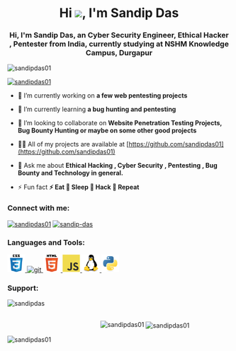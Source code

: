 <!--
**sandipdas01/sandipdas01** is a ✨ _special_ ✨ repository because its `README.md` (this file) appears on your GitHub profile.

Here are some ideas to get you started:

- 🔭 I’m currently working on ... 
- 🌱 I’m currently learning ...
- 👯 I’m looking to collaborate on ...
- 🤔 I’m looking for help with ...
- 💬 Ask me about ...
- 📫 How to reach me: ...
- 😄 Pronouns: ...
- ⚡ Fun fact: ...
-->   
  

<h1 align="center">Hi <img src="https://github.com/TheDudeThatCode/TheDudeThatCode/blob/master/Assets/Hi.gif" width="29px">, I'm Sandip Das</h1>
<h3 align="center">Hi, I'm Sandip Das, an Cyber Security Engineer, Ethical Hacker , Pentester  from India, currently studying at NSHM Knowledge Campus, Durgapur</h3>

<p align="left"> <img src="https://komarev.com/ghpvc/?username=sandipdas01&label=Profile%20views&color=0e75b6&style=flat" alt="sandipdas01" /> </p>

<p align="left"> <a href="https://twitter.com/sandipdas01" target="blank"><img src="https://img.shields.io/twitter/follow/sandipdas01?logo=twitter&style=for-the-badge" alt="sandipdas01" /></a> </p>

- 🔭 I’m currently working on **a few web pentesting projects**

- 🌱 I’m currently learning **a bug hunting and pentesting**

- 👯 I’m looking to collaborate on **Website Penetration Testing Projects, Bug Bounty Hunting or maybe on some other good projects**

- 👨‍💻 All of my projects are available at [https://github.com/sandipdas01](https://github.com/sandipdas01)

- 💬 Ask me about **Ethical Hacking , Cyber Security , Pentesting , Bug Bounty and Technology in general.**

- ⚡ Fun fact **⚡ Eat 🔄 Sleep 🔄 Hack 🔄 Repeat**

<h3 align="left">Connect with me:</h3>
<p align="left">
<a href="https://twitter.com/sandipdas01" target="blank"><img align="center" src="https://raw.githubusercontent.com/rahuldkjain/github-profile-readme-generator/master/src/images/icons/Social/twitter.svg" alt="sandipdas01" height="30" width="40" /></a>
<a href="https://linkedin.com/in/sandip-das" target="blank"><img align="center" src="https://raw.githubusercontent.com/rahuldkjain/github-profile-readme-generator/master/src/images/icons/Social/linked-in-alt.svg" alt="sandip-das" height="30" width="40" /></a>
</p>

<h3 align="left">Languages and Tools:</h3>
<p align="left"> <a href="https://www.w3schools.com/css/" target="_blank" rel="noreferrer"> <img src="https://raw.githubusercontent.com/devicons/devicon/master/icons/css3/css3-original-wordmark.svg" alt="css3" width="40" height="40"/> </a> <a href="https://git-scm.com/" target="_blank" rel="noreferrer"> <img src="https://www.vectorlogo.zone/logos/git-scm/git-scm-icon.svg" alt="git" width="40" height="40"/> </a> <a href="https://www.w3.org/html/" target="_blank" rel="noreferrer"> <img src="https://raw.githubusercontent.com/devicons/devicon/master/icons/html5/html5-original-wordmark.svg" alt="html5" width="40" height="40"/> </a> <a href="https://developer.mozilla.org/en-US/docs/Web/JavaScript" target="_blank" rel="noreferrer"> <img src="https://raw.githubusercontent.com/devicons/devicon/master/icons/javascript/javascript-original.svg" alt="javascript" width="40" height="40"/> </a> <a href="https://www.linux.org/" target="_blank" rel="noreferrer"> <img src="https://raw.githubusercontent.com/devicons/devicon/master/icons/linux/linux-original.svg" alt="linux" width="40" height="40"/> </a> <a href="https://www.python.org" target="_blank" rel="noreferrer"> <img src="https://raw.githubusercontent.com/devicons/devicon/master/icons/python/python-original.svg" alt="python" width="40" height="40"/> </a> </p>

<h3 align="left">Support:</h3>
<p><a href="https://www.buymeacoffee.com/sandipdas"> <img align="left" src="https://cdn.buymeacoffee.com/buttons/v2/default-yellow.png" height="50" width="210" alt="sandipdas" /></a></p><br><br>

<p><img align="left" src="https://github-readme-stats.vercel.app/api/top-langs?username=sandipdas01&show_icons=true&locale=en&layout=compact" alt="sandipdas01" /></p>

<p>&nbsp;<img align="center" src="https://github-readme-stats.vercel.app/api?username=sandipdas01&show_icons=true&locale=en" alt="sandipdas01" /></p>

<p><img align="center" src="https://github-readme-streak-stats.herokuapp.com/?user=sandipdas01&" alt="sandipdas01" /></p>
